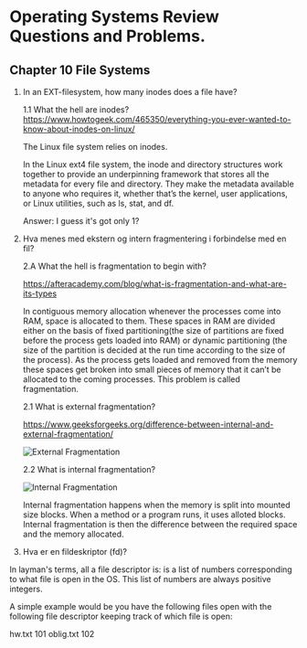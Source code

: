 # Operating Systems Review Questions and Problems.


## Chapter 10 File Systems

1. In an EXT-filesystem, how many inodes does a file have?
	
	1.1 What the hell are inodes?
	https://www.howtogeek.com/465350/everything-you-ever-wanted-to-know-about-inodes-on-linux/
	
	The Linux file system relies on inodes.

	In the Linux ext4 file system, the inode and directory structures work together to provide an underpinning framework that stores all the metadata for every file and directory. They make the metadata available to anyone who requires it, whether that’s the kernel, user applications, or Linux utilities, such as ls, stat, and df.

	Answer: I guess it's got only 1?


2. Hva menes med ekstern og intern fragmentering i forbindelse med en fil?

	2.A What the hell is fragmentation to begin with?

	https://afteracademy.com/blog/what-is-fragmentation-and-what-are-its-types

	In contiguous memory allocation whenever the processes come into RAM, space is allocated to them. These spaces in RAM are divided either on the basis of fixed partitioning(the size of partitions are fixed before the process gets loaded into RAM) or dynamic partitioning (the size of the partition is decided at the run time according to the size of the process). As the process gets loaded and removed from the memory these spaces get broken into small pieces of memory that it can’t be allocated to the coming processes. This problem is called fragmentation.

	2.1 What is external fragmentation?

	https://www.geeksforgeeks.org/difference-between-internal-and-external-fragmentation/

	![External Fragmentation](https://media.geeksforgeeks.org/wp-content/uploads/20200729172413/2581.png)


	2.2 What is internal fragmentation?

	![Internal Fragmentation](https://media.geeksforgeeks.org/wp-content/uploads/20190924115421/Untitled-Diagram-146.png)

	Internal fragmentation happens when the memory is split into mounted size blocks. When a method or a program runs, it uses alloted blocks. Internal fragmentation is then the difference between the required space and the memory allocated. 


3. Hva er en fildeskriptor (fd)?

In layman's terms, all a file descriptor is: is a list of numbers corresponding to what file is open in the OS. This list of numbers are always positive integers. 

A simple example would be you have the following files open with the following file descriptor keeping track of which file is open:

hw.txt    101
oblig.txt 102




